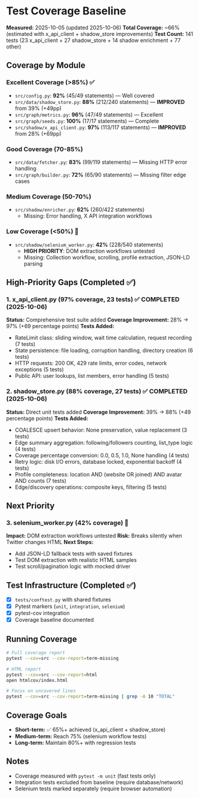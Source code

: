 # Test Coverage Baseline

**Measured:** 2025-10-05 (updated 2025-10-06)
**Total Coverage:** ~66% (estimated with x_api_client + shadow_store improvements)
**Test Count:** 141 tests (23 x_api_client + 27 shadow_store + 14 shadow enrichment + 77 other)

## Coverage by Module

### Excellent Coverage (>85%) ✅
- `src/config.py`: **92%** (45/49 statements) — Well covered
- `src/data/shadow_store.py`: **88%** (212/240 statements) — **IMPROVED** from 39% (+49pp)
- `src/graph/metrics.py`: **96%** (47/49 statements) — Excellent
- `src/graph/seeds.py`: **100%** (17/17 statements) — Complete
- `src/shadow/x_api_client.py`: **97%** (113/117 statements) — **IMPROVED** from 28% (+69pp)

### Good Coverage (70-85%)
- `src/data/fetcher.py`: **83%** (99/119 statements) — Missing HTTP error handling
- `src/graph/builder.py`: **72%** (65/90 statements) — Missing filter edge cases

### Medium Coverage (50-70%)
- `src/shadow/enricher.py`: **62%** (260/422 statements)
  - Missing: Error handling, X API integration workflows

### Low Coverage (<50%) 🔴
- `src/shadow/selenium_worker.py`: **42%** (228/540 statements)
  - **HIGH PRIORITY**: DOM extraction workflows untested
  - Missing: Collection workflow, scrolling, profile extraction, JSON-LD parsing

## High-Priority Gaps (Completed ✅)

### 1. **x_api_client.py (97% coverage, 23 tests)** ✅ COMPLETED (2025-10-06)
**Status:** Comprehensive test suite added
**Coverage Improvement:** 28% → 97% (+69 percentage points)
**Tests Added:**
- RateLimit class: sliding window, wait time calculation, request recording (7 tests)
- State persistence: file loading, corruption handling, directory creation (6 tests)
- HTTP requests: 200 OK, 429 rate limits, error codes, network exceptions (5 tests)
- Public API: user lookups, list members, error handling (5 tests)

### 2. **shadow_store.py (88% coverage, 27 tests)** ✅ COMPLETED (2025-10-06)
**Status:** Direct unit tests added
**Coverage Improvement:** 39% → 88% (+49 percentage points)
**Tests Added:**
- COALESCE upsert behavior: None preservation, value replacement (3 tests)
- Edge summary aggregation: following/followers counting, list_type logic (4 tests)
- Coverage percentage conversion: 0.0, 0.5, 1.0, None handling (4 tests)
- Retry logic: disk I/O errors, database locked, exponential backoff (4 tests)
- Profile completeness: location AND (website OR joined) AND avatar AND counts (7 tests)
- Edge/discovery operations: composite keys, filtering (5 tests)

## Next Priority

### 3. **selenium_worker.py (42% coverage)** 🔴
**Impact:** DOM extraction workflows untested
**Risk:** Breaks silently when Twitter changes HTML
**Next Steps:**
- Add JSON-LD fallback tests with saved fixtures
- Test DOM extraction with realistic HTML samples
- Test scroll/pagination logic with mocked driver

## Test Infrastructure (Completed ✅)

- [x] `tests/conftest.py` with shared fixtures
- [x] Pytest markers (`unit`, `integration`, `selenium`)
- [x] pytest-cov integration
- [x] Coverage baseline documented

## Running Coverage

```bash
# Full coverage report
pytest --cov=src --cov-report=term-missing

# HTML report
pytest --cov=src --cov-report=html
open htmlcov/index.html

# Focus on uncovered lines
pytest --cov=src --cov-report=term-missing | grep -A 10 "TOTAL"
```

## Coverage Goals

- **Short-term:** ✅ 65%+ achieved (x_api_client + shadow_store)
- **Medium-term:** Reach 75% (selenium workflow tests)
- **Long-term:** Maintain 80%+ with regression tests

## Notes

- Coverage measured with `pytest -m unit` (fast tests only)
- Integration tests excluded from baseline (require database/network)
- Selenium tests marked separately (require browser automation)
